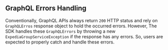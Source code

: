 ## GraphQL Errors Handling
Conventionally, GraphQL APIs always return `200` HTTP status and rely on `GraphQLErros` response object to hold the occurred errors. However, The SDK handles these `GraphQLErrors` by throwing a new `ExpediaGroupServiceException` if the response has any errors. So, users are expected to properly catch and handle these errors.

